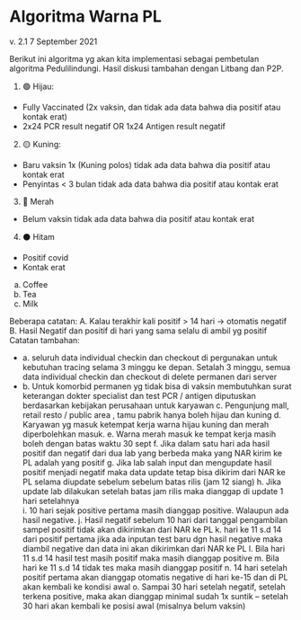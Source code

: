 # Algoritma Warna PL
v. 2.1
7 September 2021

Berikut ini algoritma yg akan kita implementasi sebagai pembetulan algoritma Pedulilindungi. Hasil diskusi tambahan dengan Litbang dan P2P.


1. 🟢 Hijau: 
- Fully Vaccinated (2x vaksin, dan tidak ada data bahwa dia positif atau kontak erat) 
- 2x24 PCR result negatif OR 1x24 Antigen result negatif
2. 🟡 Kuning:
- Baru vaksin 1x (Kuning polos) tidak ada data bahwa dia positif atau kontak erat
- Penyintas < 3 bulan tidak ada data bahwa dia positif atau kontak erat
3. 🔴 Merah
- Belum vaksin tidak ada data bahwa dia positif atau kontak erat
4. ⚫️ Hitam
- Positif covid 
- Kontak erat

<ol type="a">
  <li>Coffee</li>
  <li>Tea</li>
  <li>Milk</li>
</ol>

Beberapa catatan:
A. Kalau terakhir kali positif > 14 hari -> otomatis negatif
B. Hasil Negatif dan positif di hari yang sama selalu di ambil yg positif  
Catatan tambahan:
- a.	seluruh data individual checkin dan checkout di pergunakan untuk kebutuhan tracing selama 3 minggu ke depan. Setalah 3 minggu, semua data individual checkin dan checkout di delete permanen dari server
- b.	Untuk komorbid permanen yg tidak bisa di vaksin membutuhkan surat keterangan dokter specialist dan test PCR / antigen diputuskan berdasarkan kebijakan perusahaan untuk karyawan
c.	Pengunjung mall, retail resto / public area , tamu pabrik hanya boleh hijau dan kuning
d.	Karyawan yg masuk ketempat kerja warna hijau kuning dan merah diperbolehkan masuk. 
e.	Warna merah masuk ke tempat kerja masih boleh dengan batas waktu 30 sept
f.	Jika dalam satu hari ada hasil positif dan negatif dari dua lab yang berbeda maka yang NAR kirim ke PL adalah yang positif
g.	Jika lab salah input dan mengupdate hasil positif menjadi negatif maka data update tetap bisa dikirim dari NAR ke PL selama diupdate sebelum sebelum batas rilis (jam 12 siang)
h.	Jika update lab dilakukan setelah batas jam rilis maka dianggap di update 1 hari setelahnya  
i.	10 hari sejak positive pertama masih dianggap positive. Walaupun ada hasil negative. 
j.	Hasil negatif sebelum 10 hari dari tanggal pengambilan sampel positif tidak akan dikirimkan dari NAR ke PL
k.	hari ke 11 s.d 14 dari positif pertama jika ada inputan test baru dgn hasil negative maka diambil negative dan data ini akan dikirimkan dari NAR ke PL
l.	Bila hari 11 s.d 14 hasil test masih positif maka masih dianggap positive
m.	Bila hari ke 11 s.d 14 tidak tes maka masih dianggap positif 
n.	14 hari setelah positif pertama akan dianggap otomatis negative di hari ke-15 dan di PL akan kembali ke kondisi awal
o.	Sampai 30 hari setelah negatif, setelah terkena positive, maka akan dianggap minimal sudah 1x suntik – setelah 30 hari akan kembali ke posisi awal (misalnya belum vaksin)
